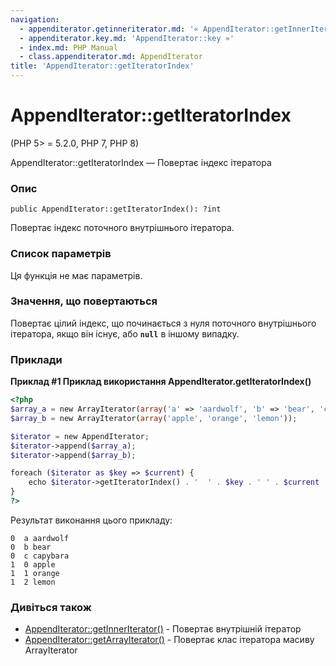 ```yaml
---
navigation:
  - appenditerator.getinneriterator.md: '« AppendIterator::getInnerIterator'
  - appenditerator.key.md: 'AppendIterator::key »'
  - index.md: PHP Manual
  - class.appenditerator.md: AppendIterator
title: 'AppendIterator::getIteratorIndex'
---
```

# AppendIterator::getIteratorIndex

(PHP 5> = 5.2.0, PHP 7, PHP 8)

AppendIterator::getIteratorIndex — Повертає індекс ітератора

### Опис

```methodsynopsis
public AppendIterator::getIteratorIndex(): ?int
```

Повертає індекс поточного внутрішнього ітератора.

### Список параметрів

Ця функція не має параметрів.

### Значення, що повертаються

Повертає цілий індекс, що починається з нуля поточного внутрішнього ітератора, якщо він існує, або **`null`** в іншому випадку.

### Приклади

**Приклад #1 Приклад використання **AppendIterator.getIteratorIndex()****

```php
<?php
$array_a = new ArrayIterator(array('a' => 'aardwolf', 'b' => 'bear', 'c' => 'capybara'));
$array_b = new ArrayIterator(array('apple', 'orange', 'lemon'));

$iterator = new AppendIterator;
$iterator->append($array_a);
$iterator->append($array_b);

foreach ($iterator as $key => $current) {
    echo $iterator->getIteratorIndex() . '  ' . $key . ' ' . $current . PHP_EOL;
}
?>
```

Результат виконання цього прикладу:

```
0  a aardwolf
0  b bear
0  c capybara
1  0 apple
1  1 orange
1  2 lemon
```

### Дивіться також

-   [AppendIterator::getInnerIterator()](appenditerator.getinneriterator.md) - Повертає внутрішній ітератор
-   [AppendIterator::getArrayIterator()](appenditerator.getarrayiterator.md) - Повертає клас ітератора масиву ArrayIterator
